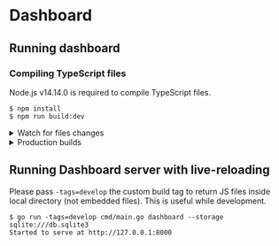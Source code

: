 # Dashboard

## Running dashboard

### Compiling TypeScript files

Node.js v14.14.0 is required to compile TypeScript files.

```
$ npm install
$ npm run build:dev
```

<details>
<summary>Watch for files changes</summary>

```
$ npm run watch
```

</details>

<details>
<summary>Production builds</summary>

```
$ npm run build:prd
```

</details>

## Running Dashboard server with live-reloading

Please pass `-tags=develop` the custom build tag to return JS files inside local directory (not embedded files).
This is useful while development.

```
$ go run -tags=develop cmd/main.go dashboard --storage sqlite:///db.sqlite3
Started to serve at http://127.0.0.1:8000
```
